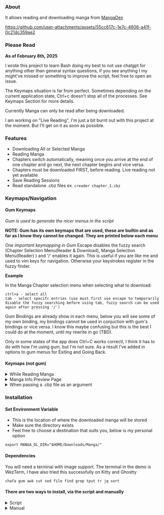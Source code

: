 ### About 

It allows reading and downloading manga from [MangaDex](https://mangadex.org/)  

https://github.com/user-attachments/assets/55cc617c-1e7c-4606-a41f-0c21dc359ae2



### Please Read

**As of February 8th, 2025**  

I wrote this project to learn Bash doing my best to not use chatgpt for anything other than general syntax questions, if you see anything I my might've missed or something to improve the script, feel free to open an issue. 

The Keymaps situation is far from perfect. Sometimes depending on the current application state, Ctrl+c doesn't stop all of the processes. See Keymaps Section for more details. 

Currently Manga can only be read after being downloaded.

I am working on "Live Reading", I'm just a bit burnt out with this project at the moment. But I'll get on it as soon as possible. 

### Features 
- Downloading All or Selected Manga 
- Reading Manga
- Chapters switch automatically, meaning once you arrive at the end of one chapter and go next, the next chapter begins and vice versa.
- Chapters must be downloaded FIRST, before reading. Live reading not yet available
- Save Reading Sessions
- Read standalone .cbz files ex. `creader chapter_1.cbz`


### Keymaps/Navigation 

#### Gum Keymaps

*Gum is used to generate the nicer menus in the script*


**NOTE: Gum has its own keymaps that are used, these are builtin and as far as I know they cannot be changed. They are printed below each menu** 

*One important keymapping in Gum* 
Escape disables the fuzzy search (Chapter Selection Menu(Reader & Download), Manga Selection Menu(Reader) ) and '/' enables it again. This is useful if you are like me and used to vim keys for navigation. Otherwise your keystrokes register in the fuzzy finder. 

**Example**

In the Manga Chapter selection menu when selecting what to download:

```
ctrl+a - select all 
tab - select specifc entries (use must first use escape to temporarily disable the fuzzy searching before using tab, fuzzy search can be used again after pressing '/') 
```
Gum Bindings are already show in each menu, below you will see some of my own binding, my bindings cannot be used in conjuction with gum's bindings or vice versa. I know this maybe confusing but this is the best I could do at the moment, until my rewrite in go (TBD).

Only in some states of the app does Ctrl+C works correctl, I think it has to do with how I'm using gum, but I'm not sure. As a result I've added in options to gum menus for Exiting and Going Back. 

#### Keymaps (not gum)
<details>
<summary>While Reading Manga</summary>

```
q/Ctrl+c - Quit/Exit 
j/down   - next page 
k/up     - previous page 
h/left   - previous chapter 
l/right  - next chapter
r        - load saved sessions menu
s        - save current reading session
m        - go back to main menu
b        - go back to chapter selection for current manga
```
</details>

<details>
<summary>Manga Info Preview Page</summary>

###### **This is shown when selecting manga to download** 

```
q/Ctrl+c - Quit/Exit
b        - back to manga selection menu 
enter    - selects the manga 
any key  - returns to main menu
```
</details>

<details>
<summary>When passing a .cbz file as an argument</summary>

```
j/down   - next page 
k/up     - previous page 
q/ctrl+c - Quit/Exit
m        - Main Menu
```
</details>

### Installation 

#### Set Environment Variable 

- This is the location of where the downloaded manga will be stored 
- Make sure the directory exists
- Feel free to choose a destination that suits you, below is my personal option

`export MANGA_DL_DIR="$HOME/Downloads/Manga/"`

#### Dependencies 
You will need a terminal with image support. The terminal in the demo is WezTerm, I have also tried this successfully on Kitty and Ghostty
```
chafa gum awk cut sed file find grep tput tr jq sort
```

#### There are two ways to install, via the script and manually

<details>
<summary>Script</summary>

    Be sure to read the install script before running it!

    You will be prompted for sudo access for the last command in the script, to copy the script to your PATH
    
    wget "https://raw.githubusercontent.com/Hiro427/creader/refs/heads/main/install.sh" 
    chmod +x install.sh 
    ./install.sh
    
    

</details>

<details> 
<summary>Manual</summary>  

    You can read through the script yourself install script yourself and copy the commands, or follow below.
    
    cd ~/.config && mkdir creader #make creader directory in .config directory

    #make directories, be sure to check spelling, these directories are coded in the main script
    mkdir active/
    mkdir sessions/
    mkdir tmp/ 

    #clone repo 
    cd && git clone https://github.com/Hiro427/creader.git
    `cd creader/`


    #Make the script an executable 
    chmod +x creader.sh

    #Copy script to PATH
    sudo cp ./creader.sh /usr/local/bin/creader

    #Move the ASCII Header to the config directory 
    cp header.txt ~/.config/creader/

</details>





